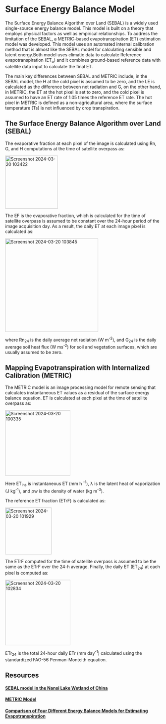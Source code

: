 # Surface Energy Balance Model 
The Surface Energy Balance Algorithm over Land (SEBAL) is a widely used single-source energy balance model. This model is built on a theory that employs physical factors as well as empirical relationships. To address the limitation of the SEBAL, a METRIC-based evapotranspiration (ET) estimation model was developed. This model uses an automated internal calibration method that is almost like the SEBAL model for calculating sensible and latent energy.Both model uses climatic data to calculate Reference evapotranspiration (ET<sub>o</sub>) and it combines ground-based reference data with satellite data input to calculate the final ET. 

The main key differences between SEBAL and METRIC include, in the SEBAL model, the H at the cold pixel is assumed to be zero, and the LE is calculated as the difference between net radiation and G, on the other hand, in METRIC, the ET at the hot pixel is set to zero, and the cold pixel is assumed to have an ET rate of 1.05 times the reference ET rate. The hot pixel in METRIC is defined as a non-agricultural area, where the surface temperature (Ts) is not influenced by crop transpiration.

## The Surface Energy Balance Algorithm over Land (SEBAL)

The evaporative fraction at each pixel of the image is calculated using Rn, G, and H computations at the time of satellite overpass as:

<img width="170" alt="Screenshot 2024-03-20 103422" src="https://github.com/AthiraNG/Metric-Sebal/assets/129937610/a684b626-dfbe-4eda-a420-782f795231d9">

The EF is the evaporative fraction, which is calculated for the time of satellite overpass is assumed to be constant over the 24-hour period of the image acquisition day. As a result, the daily ET at each image pixel is calculated as:

<img width="300" alt="Screenshot 2024-03-20 103845" src="https://github.com/AthiraNG/Metric-Sebal/assets/129937610/4f48808f-cf76-4209-b73b-68a292772bd0">

where Rn<sub>24</sub> is the daily average net radiation (W m<sup>-2</sup>), and G<sub>24</sub> is the daily average soil heat flux (W ms<sup>-2</sup>) for soil and vegetation surfaces, which are usually assumed to be zero.

## Mapping Evapotranspiration with Internalized Calibration (METRIC)

The METRIC model is an image processing model for remote sensing that calculates instantaneous ET values as a residual of the surface energy balance equation.
ET is calculated at each pixel at the time of satellite overpass as:

<img width="210" alt="Screenshot 2024-03-20 100335" src="https://github.com/AthiraNG/Metric-Sebal/assets/129937610/fb0099f8-2ebc-4010-9f8f-c2b8be7fe41b">

Here ET<sub>ins</sub> is instantaneous ET (mm h <sup>-1</sup>), λ is the latent heat of vaporization (J kg<sup>-1</sup>), and ρw is the density of water (kg m<sup>-3</sup>).

The reference ET fraction (ETrF) is calculated as:

<img width="150" alt="Screenshot 2024-03-20 101929" src="https://github.com/AthiraNG/Metric-Sebal/assets/129937610/0e9dad80-58db-4c51-b796-d76fe207980b">

The ETrF computed for the time of satellite overpass is assumed to be the same as the ETrF over the 24-h average. Finally, the daily ET (ET<sub>24</sub>) at each pixel is computed as:

<img width="210" alt="Screenshot 2024-03-20 102834" src="https://github.com/AthiraNG/Metric-Sebal/assets/129937610/2ac0fc54-7445-4a1d-8c57-845f952662fd">

ETr<sub>24</sub> is the total 24-hour daily ETr (mm day<sup>-1</sup>) calculated using the standardized FAO-56 Penman-Monteith equation.


## Resources

#### [SEBAL model in the Nansi Lake Wetland of China](https://www.sciencedirect.com/science/article/pii/S0895717710005303)
#### [METRIC Model](https://www.researchgate.net/publication/228615269_Satellite-Based_Energy_Balance_for_Mapping_Evapotranspiration_With_Internalized_Calibration_METRIC_-_Model)
#### [Comparison of Four Different Energy Balance Models for Estimating Evapotranspiration](https://www.mdpi.com/2073-4441/8/1/9)
